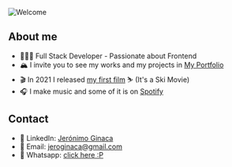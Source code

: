 ![Welcome](https://i.ibb.co/2jCbbff/portada-github-final.png)
## About me

- 👨🏻‍💻 Full Stack Developer - Passionate about Frontend
- 🏔 I invite you to see my works and my projects in [My Portfolio](https://www.jeronimoginaca.com)
- 🎬 In 2021 I released [my first film](https://www.youtube.com/watch?v=y1bVDOhbrrc&ab_channel=GoRelaxProductions) ⛷ (It's a Ski Movie)
- 🎧 I make music and some of it is on [Spotify](https://open.spotify.com/artist/2MvLjoPcschdcOYfpaAtQ9)

## Contact

- 👔 LinkedIn: [Jerónimo Ginaca](https://www.linkedin.com/in/jeronimoginaca/)
- 📨 Email: [jeroginaca@gmail.com](mailto:jeroginaca@gmail.com)
- 📲 Whatsapp: [click here :P](https://wa.me/5491126343056)
